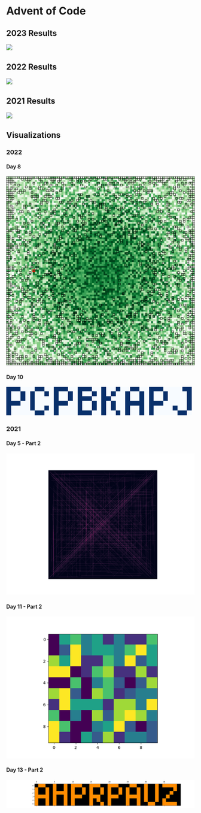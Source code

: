 # Advent of Code

## 2023 Results
![](https://img.shields.io/badge/stars%20⭐-9-yellow#23)

## 2022 Results

![](https://img.shields.io/badge/stars%20⭐-29-yellow#22)

## 2021 Results

![](https://img.shields.io/badge/stars%20⭐-30-yellow)

## Visualizations

### 2022

#### Day 8

![](/2022/08/forest.svg)

#### Day 10

![](/2022/10/image.png)

### 2021

#### Day 5 - Part 2

![](https://github.com/flomero/AoC/blob/main/2021/5/img.png?raw=true)

#### Day 11 - Part 2

![](https://github.com/flomero/AoC/blob/main/2021/11/animation.gif?raw=true)

#### Day 13 - Part 2

![](https://github.com/flomero/AoC/blob/main/2021/13/img.png?raw=true)
